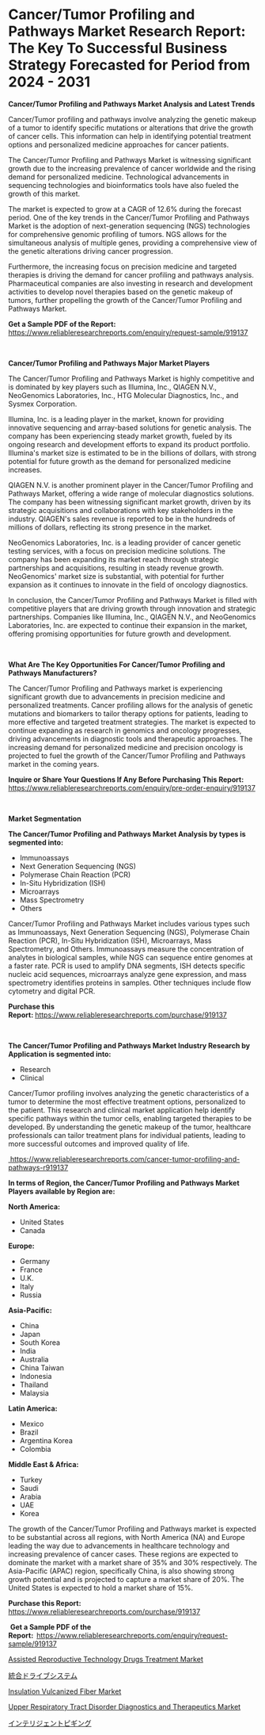 <p><h1>Cancer/Tumor Profiling and Pathways Market Research Report: The Key To Successful Business Strategy Forecasted for Period from 2024 - 2031</h1></p><p><strong>Cancer/Tumor Profiling and Pathways Market Analysis and Latest Trends</strong></p>
<p><p>Cancer/Tumor profiling and pathways involve analyzing the genetic makeup of a tumor to identify specific mutations or alterations that drive the growth of cancer cells. This information can help in identifying potential treatment options and personalized medicine approaches for cancer patients.</p><p>The Cancer/Tumor Profiling and Pathways Market is witnessing significant growth due to the increasing prevalence of cancer worldwide and the rising demand for personalized medicine. Technological advancements in sequencing technologies and bioinformatics tools have also fueled the growth of this market.</p><p>The market is expected to grow at a CAGR of 12.6% during the forecast period. One of the key trends in the Cancer/Tumor Profiling and Pathways Market is the adoption of next-generation sequencing (NGS) technologies for comprehensive genomic profiling of tumors. NGS allows for the simultaneous analysis of multiple genes, providing a comprehensive view of the genetic alterations driving cancer progression.</p><p>Furthermore, the increasing focus on precision medicine and targeted therapies is driving the demand for cancer profiling and pathways analysis. Pharmaceutical companies are also investing in research and development activities to develop novel therapies based on the genetic makeup of tumors, further propelling the growth of the Cancer/Tumor Profiling and Pathways Market.</p></p>
<p><strong>Get a Sample PDF of the Report:&nbsp;</strong> <a href="https://www.reliableresearchreports.com/enquiry/request-sample/919137">https://www.reliableresearchreports.com/enquiry/request-sample/919137</a></p>
<p>&nbsp;</p>
<p><strong>Cancer/Tumor Profiling and Pathways Major Market Players</strong></p>
<p><p>The Cancer/Tumor Profiling and Pathways Market is highly competitive and is dominated by key players such as Illumina, Inc., QIAGEN N.V., NeoGenomics Laboratories, Inc., HTG Molecular Diagnostics, Inc., and Sysmex Corporation.</p><p>Illumina, Inc. is a leading player in the market, known for providing innovative sequencing and array-based solutions for genetic analysis. The company has been experiencing steady market growth, fueled by its ongoing research and development efforts to expand its product portfolio. Illumina's market size is estimated to be in the billions of dollars, with strong potential for future growth as the demand for personalized medicine increases.</p><p>QIAGEN N.V. is another prominent player in the Cancer/Tumor Profiling and Pathways Market, offering a wide range of molecular diagnostics solutions. The company has been witnessing significant market growth, driven by its strategic acquisitions and collaborations with key stakeholders in the industry. QIAGEN's sales revenue is reported to be in the hundreds of millions of dollars, reflecting its strong presence in the market.</p><p>NeoGenomics Laboratories, Inc. is a leading provider of cancer genetic testing services, with a focus on precision medicine solutions. The company has been expanding its market reach through strategic partnerships and acquisitions, resulting in steady revenue growth. NeoGenomics' market size is substantial, with potential for further expansion as it continues to innovate in the field of oncology diagnostics.</p><p>In conclusion, the Cancer/Tumor Profiling and Pathways Market is filled with competitive players that are driving growth through innovation and strategic partnerships. Companies like Illumina, Inc., QIAGEN N.V., and NeoGenomics Laboratories, Inc. are expected to continue their expansion in the market, offering promising opportunities for future growth and development.</p></p>
<p>&nbsp;</p>
<p><strong>What Are The Key Opportunities For Cancer/Tumor Profiling and Pathways Manufacturers?</strong></p>
<p><p>The Cancer/Tumor Profiling and Pathways market is experiencing significant growth due to advancements in precision medicine and personalized treatments. Cancer profiling allows for the analysis of genetic mutations and biomarkers to tailor therapy options for patients, leading to more effective and targeted treatment strategies. The market is expected to continue expanding as research in genomics and oncology progresses, driving advancements in diagnostic tools and therapeutic approaches. The increasing demand for personalized medicine and precision oncology is projected to fuel the growth of the Cancer/Tumor Profiling and Pathways market in the coming years.</p></p>
<p><strong>Inquire or Share Your Questions If Any Before Purchasing This Report:</strong> <a href="https://www.reliableresearchreports.com/enquiry/pre-order-enquiry/919137">https://www.reliableresearchreports.com/enquiry/pre-order-enquiry/919137</a></p>
<p>&nbsp;</p>
<p><strong>Market Segmentation</strong></p>
<p><strong>The Cancer/Tumor Profiling and Pathways Market Analysis by types is segmented into:</strong></p>
<p><ul><li>Immunoassays</li><li>Next Generation Sequencing (NGS)</li><li>Polymerase Chain Reaction (PCR)</li><li>In-Situ Hybridization (ISH)</li><li>Microarrays</li><li>Mass Spectrometry</li><li>Others</li></ul></p>
<p><p>Cancer/Tumor Profiling and Pathways Market includes various types such as Immunoassays, Next Generation Sequencing (NGS), Polymerase Chain Reaction (PCR), In-Situ Hybridization (ISH), Microarrays, Mass Spectrometry, and Others. Immunoassays measure the concentration of analytes in biological samples, while NGS can sequence entire genomes at a faster rate. PCR is used to amplify DNA segments, ISH detects specific nucleic acid sequences, microarrays analyze gene expression, and mass spectrometry identifies proteins in samples. Other techniques include flow cytometry and digital PCR.</p></p>
<p><strong>Purchase this Report:&nbsp;</strong><a href="https://www.reliableresearchreports.com/purchase/919137">https://www.reliableresearchreports.com/purchase/919137</a></p>
<p>&nbsp;</p>
<p><strong>The Cancer/Tumor Profiling and Pathways Market Industry Research by Application is segmented into:</strong></p>
<p><ul><li>Research</li><li>Clinical</li></ul></p>
<p><p>Cancer/Tumor profiling involves analyzing the genetic characteristics of a tumor to determine the most effective treatment options, personalized to the patient. This research and clinical market application help identify specific pathways within the tumor cells, enabling targeted therapies to be developed. By understanding the genetic makeup of the tumor, healthcare professionals can tailor treatment plans for individual patients, leading to more successful outcomes and improved quality of life.</p></p>
<p><a href="https://www.reliableresearchreports.com/cancer-tumor-profiling-and-pathways-r919137">&nbsp;https://www.reliableresearchreports.com/cancer-tumor-profiling-and-pathways-r919137</a></p>
<p><strong>In terms of Region, the Cancer/Tumor Profiling and Pathways Market Players available by Region are:</strong></p>
<p>
    <p> <strong> North America: </strong>
        <ul>
            <li>United States</li>
            <li>Canada</li>
        </ul>
        </p> 
    <p> <strong> Europe: </strong>
        <ul>
            <li>Germany</li>
            <li>France</li>
            <li>U.K.</li>
            <li>Italy</li>
            <li>Russia</li>
        </ul>
        </p> 
    <p> <strong> Asia-Pacific: </strong>
        <ul>
            <li>China</li>
            <li>Japan</li>
            <li>South Korea</li>
            <li>India</li>
            <li>Australia</li>
            <li>China Taiwan</li>
            <li>Indonesia</li>
            <li>Thailand</li>
            <li>Malaysia</li>
        </ul>
        </p> 
    <p> <strong> Latin America: </strong>
        <ul>
            <li>Mexico</li>
            <li>Brazil</li>
            <li>Argentina Korea</li>
            <li>Colombia</li>
        </ul>
        </p> 
    <p> <strong> Middle East & Africa: </strong>
        <ul>
            <li>Turkey</li>
            <li>Saudi</li>
            <li>Arabia</li>
            <li>UAE</li>
            <li>Korea</li>
        </ul>
    </p>
    </p>
<p><p>The growth of the Cancer/Tumor Profiling and Pathways market is expected to be substantial across all regions, with North America (NA) and Europe leading the way due to advancements in healthcare technology and increasing prevalence of cancer cases. These regions are expected to dominate the market with a market share of 35% and 30% respectively. The Asia-Pacific (APAC) region, specifically China, is also showing strong growth potential and is projected to capture a market share of 20%. The United States is expected to hold a market share of 15%.</p></p>
<p><strong>Purchase this Report: </strong><a href="https://www.reliableresearchreports.com/purchase/919137">https://www.reliableresearchreports.com/purchase/919137</a></p>
<p>&nbsp;<strong>Get a Sample PDF of the Report:&nbsp;&nbsp;</strong><a href="https://www.reliableresearchreports.com/enquiry/request-sample/919137">https://www.reliableresearchreports.com/enquiry/request-sample/919137</a></p>
<p><strong></strong></p>
<p><p><a href="https://github.com/angeliabkratze/Market-Research-Report-List-1/blob/main/assisted-reproductive-technology-drugs-treatment-market.md">Assisted Reproductive Technology Drugs Treatment Market</a></p><p><a href="https://github.com/EstaSprer20231/Market-Research-Report-List-1/blob/main/435877047309.md">統合ドライブシステム</a></p><p><a href="https://issuu.com/reportprime-2/docs/insulation-vulcanized-fiber-market-size-2030.pptx">Insulation Vulcanized Fiber Market</a></p><p><a href="https://github.com/Angelnienowdseej3e45z3p8c/Market-Research-Report-List-2/blob/main/upper-respiratory-tract-disorder-diagnostics-and-therapeutics-market.md">Upper Respiratory Tract Disorder Diagnostics and Therapeutics Market</a></p><p><a href="https://github.com/klon646/Market-Research-Report-List-1/blob/main/277718847310.md">インテリジェントピギング</a></p></p>